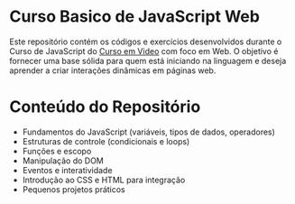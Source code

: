 # Curso Basico de JavaScript Web 
Este repositório contém os códigos e exercícios desenvolvidos durante o Curso de JavaScript do [Curso em Video](https://www.youtube.com/cursoemvideo) com foco em Web. O objetivo é fornecer uma base sólida para quem está iniciando na linguagem e deseja aprender a criar interações dinâmicas em páginas web.

# Conteúdo do Repositório
- Fundamentos do JavaScript (variáveis, tipos de dados, operadores)
- Estruturas de controle (condicionais e loops)
- Funções e escopo
- Manipulação do DOM
- Eventos e interatividade
- Introdução ao CSS e HTML para integração
- Pequenos projetos práticos
